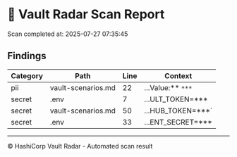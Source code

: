 # 🚨 Vault Radar Scan Report

Scan completed at: 2025-07-27 07:35:45

## Findings

| Category | Path | Line | Context |
|---|---|---|---|
| pii | vault-scenarios.md | 22 | ...Value:** `***` |
| secret | .env | 7 | ...ULT_TOKEN=*** |
| secret | vault-scenarios.md | 50 | ...HUB_TOKEN=***` |
| secret | .env | 33 | ...ENT_SECRET=*** |

---

© HashiCorp Vault Radar - Automated scan result
